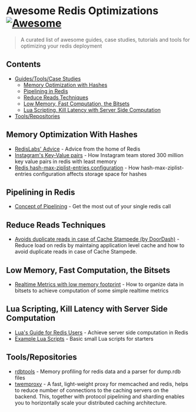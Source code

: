 # Awesome Redis Optimizations [![Awesome](https://awesome.re/badge.svg)](https://awesome.re)

> A curated list of awesome guides, case studies, tutorials and tools for optimizing your redis deployment

## Contents

- [Guides/Tools/Case Studies](#guidestoolscase-studies)
  - [Memory Optimization with Hashes](#memory-optimization-with-hashes)
  - [Pipelining in Redis](#pipelining-in-redis)
  - [Reduce Reads Techniques](#reduce-reads-techniques)
  - [Low Memory, Fast Computation, the Bitsets](#low-memory-fast-computation-the-bitsets)
  - [Lua Scripting, Kill Latency with Server Side Computation](#lua-scripting-kill-latency-with-server-side-computation)
- [Tools/Repositories](#toolsrepositories)


## Memory Optimization With Hashes

- [RedisLabs' Advice](https://docs.redislabs.com/latest/ri/memory-optimizations/) - Advice from the home of Redis
- [Instagram's Key-Value pairs](https://instagram-engineering.com/storing-hundreds-of-millions-of-simple-key-value-pairs-in-redis-1091ae80f74c) - How Instagram team stored 300 million key value pairs in redis with least memory
- [Redis hash-max-ziplist-entries configuration](https://www.peterbe.com/plog/understanding-redis-hash-max-ziplist-entries) - How hash-max-ziplist-entries configuration affects storage space for hashes


## Pipelining in Redis

- [Concept of Pipelining](https://redis.io/topics/pipelining) - Get the most out of your single redis call


## Reduce Reads Techniques
- [Avoids duplicate reads in case of Cache Stampede (by DoorDash)](https://doordash.engineering/2018/08/03/avoiding-cache-stampede-at-doordash/) - Reduce load on redis by maintaing application level cache and how to avoid duplicate reads in case of Cache Stampede.

## Low Memory, Fast Computation, the Bitsets

- [Realtime Metrics with low memory footprint](https://blog.getspool.com/2011/11/29/fast-easy-realtime-metrics-using-redis-bitmaps/) - How to organize data in bitsets to achieve computation of some simple realtime metrics


## Lua Scripting, Kill Latency with Server Side Computation

- [Lua's Guide for Redis Users](https://www.redisgreen.net/blog/intro-to-lua-for-redis-programmers/) - Achieve server side computation in Redis
- [Example Lua Scripts](https://www.redisgreen.net/library.html) - Basic small Lua scripts for starters


## Tools/Repositories

- [rdbtools](https://github.com/sripathikrishnan/redis-rdb-tools) - Memory profiling for redis data and a parser for dump.rdb files
- [twemproxy](https://github.com/twitter/twemproxy) - A fast, light-weight proxy for memcached and redis, helps to reduce number of connections to the caching servers on the backend. This, together with protocol pipelining and sharding enables you to horizontally scale your distributed caching architecture.
